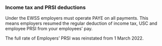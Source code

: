 ###  Income tax and PRSI deductions

Under the EWSS employers must operate PAYE on all payments. This means
employers resumed the regular deduction of income tax, USC and employee PRSI
from your employees’ pay.

The full rate of Employers’ PRSI was reinstated from 1 March 2022.
